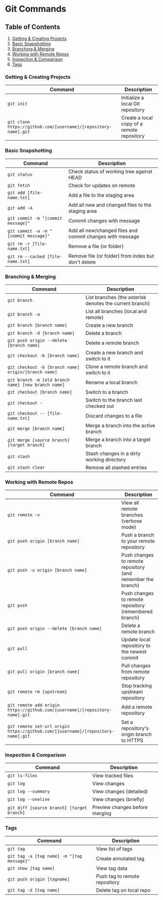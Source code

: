 # Git Commands

## Table of Contents

1. [Getting & Creating Projects](#project)
2. [Basic Snapshotting](#basic_commands)
3. [Branching & Merging](#branches)
4. [Working with Remote Repos](#sharing_updating)
5. [Inspection & Comparison](#inspection)
6. [Tags](#tags)

### Getting & Creating Projects <a name="project"></a>

| Command | Description |
| ------- | ----------- |
| `git init` | Initialize a local Git repository |
| `git clone https://github.com/[username]/[repository-name].git` | Create a local copy of a remote repository |

### Basic Snapshotting <a name="basic_commands"></a>

| Command | Description |
| ------- | ----------- |
| `git status` | Check status of working tree against HEAD |
| `git fetch` | Check for updates on remote |
| `git add [file-name.txt]` | Add a file to the staging area |
| `git add -A` | Add all new and changed files to the staging area |
| `git commit -m "[commit message]"` | Commit changes with message|
| `git commit -a -m "[commit message]"` | Add all new/changed files and commit changes with message|
| `git rm -r [file-name.txt]` | Remove a file (or folder) |
| `git rm --cached [file-name.txt]` | Remove file (or folder) from index but don't delete |

### Branching & Merging <a name="branches"></a>

| Command | Description |
| ------- | ----------- |
| `git branch` | List branches (the asterisk denotes the current branch) |
| `git branch -a` | List all branches (local and remote) |
| `git branch [branch name]` | Create a new branch |
| `git branch -d [branch name]` | Delete a branch |
| `git push origin --delete [branch name]` | Delete a remote branch |
| `git checkout -b [branch name]` | Create a new branch and switch to it |
| `git checkout -b [branch name] origin/[branch name]` | Clone a remote branch and switch to it |
| `git branch -m [old branch name] [new branch name]` | Rename a local branch |
| `git checkout [branch name]` | Switch to a branch |
| `git checkout -` | Switch to the branch last checked out |
| `git checkout -- [file-name.txt]` | Discard changes to a file |
| `git merge [branch name]` | Merge a branch into the active branch |
| `git merge [source branch] [target branch]` | Merge a branch into a target branch |
| `git stash` | Stash changes in a dirty working directory |
| `git stash clear` | Remove all stashed entries |

### Working with Remote Repos <a name="sharing_updating"></a>

| Command | Description |
| ------- | ----------- |
| `git remote -v` | View all remote branches (verbose mode) |
| `git push origin [branch name]` | Push a branch to your remote repository |
| `git push -u origin [branch name]` | Push changes to remote repository (and remember the branch) |
| `git push` | Push changes to remote repository (remembered branch) |
| `git push origin --delete [branch name]` | Delete a remote branch |
| `git pull` | Update local repository to the newest commit |
| `git pull origin [branch name]` | Pull changes from remote repository |
| `git remote rm [upstream]` | Stop tracking upstream repository |
| `git remote add origin https://github.com/[username]/[repository-name].git` | Add a remote repository |
| `git remote set-url origin https://github.com/[[username]/[repository-name].git` | Set a repository's origin branch to HTTPS |

### Inspection & Comparison <a name="inspection"></a>

| Command | Description |
| ------- | ----------- |
| `git ls-files` | View tracked files |
| `git log` | View changes |
| `git log --summary` | View changes (detailed) |
| `git log --oneline` | View changes (briefly) |
| `git diff [source branch] [target branch]` | Preview changes before merging |

### Tags <a name="tags"></a>

| Command | Description |
| ------- | ----------- |
| `git tag` | View list of tags |
| `git tag -a [tag name] -m "[tag message]"` | Create annotated tag |
| `git show [tag name]` | View tag data |
| `git push origin [tagname]` | Push tag to remote repository |
| `git tag -d [tag name]` | Delete tag on local repo |
